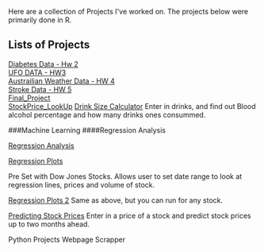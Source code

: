 Here are a collection of Projects I've worked on. The projects below were primarily done in R.

## Lists of Projects

[Diabetes Data - Hw 2](https://pjsulliv34.github.io/dacss601/HW1+2/Hw2DiabetesData.html) <br />
[UFO DATA - HW3](https://pjsulliv34.github.io/dacss601/HW3/UFOwatchHW3.html) <br />
[Austrailian Weather Data - HW 4](https://pjsulliv34.github.io/dacss601/HW4/AustrailiaWeatherData.html) <br />
[Stroke Data - HW 5](https://pjsulliv34.github.io/dacss601/HW5/HW5_StrokeData.html) <br />
[Final_Project](https://pjsulliv34.github.io/dacss601/Final/Final-Project.html) <br />
[StockPrice_LookUp](https://pjsulliv34.shinyapps.io/Stock_Prices_LookUp/)
[Drink Size Calculator](https://pjsulliv34.shinyapps.io/DrizeSizeCalculator/)
Enter in drinks, and find out Blood alcohol percentage and how many drinks ones consummed.

###Machine Learning
####Regression Analysis

[Regression Analysis](https://pjsulliv34.github.io/DACSS603/Final_Project.html)


[Regression Plots](https://pjsulliv34.shinyapps.io/Regression_Plots/)

Pre Set with Dow Jones Stocks. Allows user to set date range to look at regression lines, prices and volume of stock.

[Regression Plots 2](https://pjsulliv34.shinyapps.io/RegressionApp_2/)
Same as above, but you can run for any stock.

[Predicting Stock Prices](https://pjsulliv34.github.io/R-Projects/Stock-Price-Predictions.html)
Enter in a price of a stock and predict stock prices up to two months ahead.

Python Projects
Webpage Scrapper
